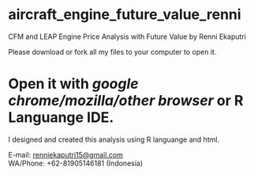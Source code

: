 # aircraft_engine_future_value_renni
CFM and LEAP Engine Price Analysis with Future Value by Renni Ekaputri


Please download or fork all my files to your computer to open it.</br>
# Open it with *google chrome/mozilla/other browser* or R Languange IDE.
I designed and created this analysis using R languange and html.


E-mail: renniekaputri15@gmail.com </br>
WA/Phone: +62-81905146181 (Indonesia)

